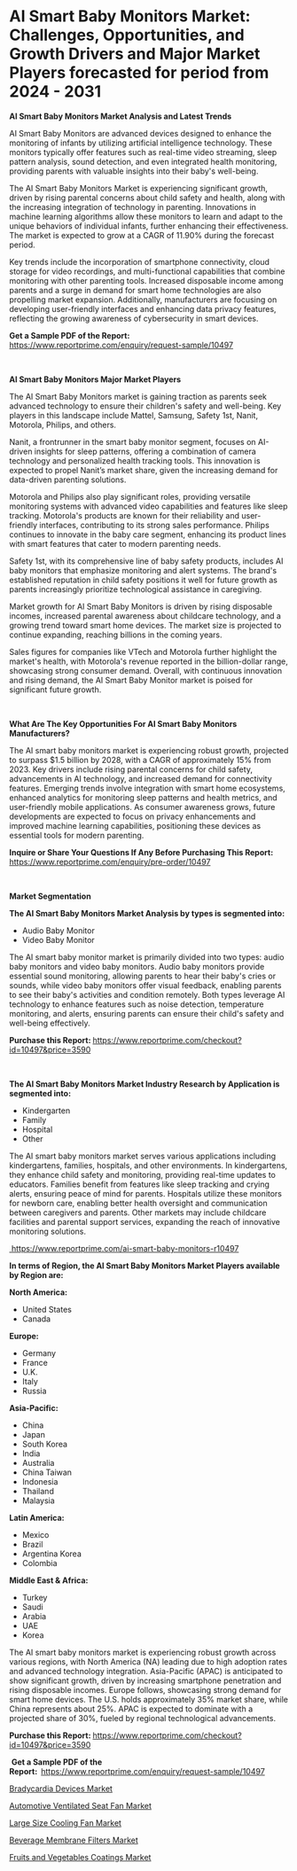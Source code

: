 <p><h1>AI Smart Baby Monitors Market: Challenges, Opportunities, and Growth Drivers and Major Market Players forecasted for period from 2024 - 2031</h1></p><p><strong>AI Smart Baby Monitors Market Analysis and Latest Trends</strong></p>
<p><p>AI Smart Baby Monitors are advanced devices designed to enhance the monitoring of infants by utilizing artificial intelligence technology. These monitors typically offer features such as real-time video streaming, sleep pattern analysis, sound detection, and even integrated health monitoring, providing parents with valuable insights into their baby's well-being.</p><p>The AI Smart Baby Monitors Market is experiencing significant growth, driven by rising parental concerns about child safety and health, along with the increasing integration of technology in parenting. Innovations in machine learning algorithms allow these monitors to learn and adapt to the unique behaviors of individual infants, further enhancing their effectiveness. The market is expected to grow at a CAGR of 11.90% during the forecast period. </p><p>Key trends include the incorporation of smartphone connectivity, cloud storage for video recordings, and multi-functional capabilities that combine monitoring with other parenting tools. Increased disposable income among parents and a surge in demand for smart home technologies are also propelling market expansion. Additionally, manufacturers are focusing on developing user-friendly interfaces and enhancing data privacy features, reflecting the growing awareness of cybersecurity in smart devices.</p></p>
<p><strong>Get a Sample PDF of the Report:&nbsp;</strong> <a href="https://www.reportprime.com/enquiry/request-sample/10497">https://www.reportprime.com/enquiry/request-sample/10497</a></p>
<p>&nbsp;</p>
<p><strong>AI Smart Baby Monitors Major Market Players</strong></p>
<p><p>The AI Smart Baby Monitors market is gaining traction as parents seek advanced technology to ensure their children's safety and well-being. Key players in this landscape include Mattel, Samsung, Safety 1st, Nanit, Motorola, Philips, and others. </p><p>Nanit, a frontrunner in the smart baby monitor segment, focuses on AI-driven insights for sleep patterns, offering a combination of camera technology and personalized health tracking tools. This innovation is expected to propel Nanit’s market share, given the increasing demand for data-driven parenting solutions.</p><p>Motorola and Philips also play significant roles, providing versatile monitoring systems with advanced video capabilities and features like sleep tracking. Motorola's products are known for their reliability and user-friendly interfaces, contributing to its strong sales performance. Philips continues to innovate in the baby care segment, enhancing its product lines with smart features that cater to modern parenting needs.</p><p>Safety 1st, with its comprehensive line of baby safety products, includes AI baby monitors that emphasize monitoring and alert systems. The brand's established reputation in child safety positions it well for future growth as parents increasingly prioritize technological assistance in caregiving.</p><p>Market growth for AI Smart Baby Monitors is driven by rising disposable incomes, increased parental awareness about childcare technology, and a growing trend toward smart home devices. The market size is projected to continue expanding, reaching billions in the coming years.</p><p>Sales figures for companies like VTech and Motorola further highlight the market's health, with Motorola's revenue reported in the billion-dollar range, showcasing strong consumer demand. Overall, with continuous innovation and rising demand, the AI Smart Baby Monitor market is poised for significant future growth.</p></p>
<p>&nbsp;</p>
<p><strong>What Are The Key Opportunities For AI Smart Baby Monitors Manufacturers?</strong></p>
<p><p>The AI smart baby monitors market is experiencing robust growth, projected to surpass $1.5 billion by 2028, with a CAGR of approximately 15% from 2023. Key drivers include rising parental concerns for child safety, advancements in AI technology, and increased demand for connectivity features. Emerging trends involve integration with smart home ecosystems, enhanced analytics for monitoring sleep patterns and health metrics, and user-friendly mobile applications. As consumer awareness grows, future developments are expected to focus on privacy enhancements and improved machine learning capabilities, positioning these devices as essential tools for modern parenting.</p></p>
<p><strong>Inquire or Share Your Questions If Any Before Purchasing This Report:</strong> <a href="https://www.reportprime.com/enquiry/pre-order/10497">https://www.reportprime.com/enquiry/pre-order/10497</a></p>
<p>&nbsp;</p>
<p><strong>Market Segmentation</strong></p>
<p><strong>The AI Smart Baby Monitors Market Analysis by types is segmented into:</strong></p>
<p><ul><li>Audio Baby Monitor</li><li>Video Baby Monitor</li></ul></p>
<p><p>The AI smart baby monitor market is primarily divided into two types: audio baby monitors and video baby monitors. Audio baby monitors provide essential sound monitoring, allowing parents to hear their baby's cries or sounds, while video baby monitors offer visual feedback, enabling parents to see their baby's activities and condition remotely. Both types leverage AI technology to enhance features such as noise detection, temperature monitoring, and alerts, ensuring parents can ensure their child's safety and well-being effectively.</p></p>
<p><strong>Purchase this Report:&nbsp;</strong><a href="https://www.reportprime.com/checkout?id=10497&price=3590">https://www.reportprime.com/checkout?id=10497&price=3590</a></p>
<p>&nbsp;</p>
<p><strong>The AI Smart Baby Monitors Market Industry Research by Application is segmented into:</strong></p>
<p><ul><li>Kindergarten</li><li>Family</li><li>Hospital</li><li>Other</li></ul></p>
<p><p>The AI smart baby monitors market serves various applications including kindergartens, families, hospitals, and other environments. In kindergartens, they enhance child safety and monitoring, providing real-time updates to educators. Families benefit from features like sleep tracking and crying alerts, ensuring peace of mind for parents. Hospitals utilize these monitors for newborn care, enabling better health oversight and communication between caregivers and parents. Other markets may include childcare facilities and parental support services, expanding the reach of innovative monitoring solutions.</p></p>
<p><a href="https://www.reportprime.com/ai-smart-baby-monitors-r10497">&nbsp;https://www.reportprime.com/ai-smart-baby-monitors-r10497</a></p>
<p><strong>In terms of Region, the AI Smart Baby Monitors Market Players available by Region are:</strong></p>
<p>
    <p> <strong> North America: </strong>
        <ul>
            <li>United States</li>
            <li>Canada</li>
        </ul>
        </p> 
    <p> <strong> Europe: </strong>
        <ul>
            <li>Germany</li>
            <li>France</li>
            <li>U.K.</li>
            <li>Italy</li>
            <li>Russia</li>
        </ul>
        </p> 
    <p> <strong> Asia-Pacific: </strong>
        <ul>
            <li>China</li>
            <li>Japan</li>
            <li>South Korea</li>
            <li>India</li>
            <li>Australia</li>
            <li>China Taiwan</li>
            <li>Indonesia</li>
            <li>Thailand</li>
            <li>Malaysia</li>
        </ul>
        </p> 
    <p> <strong> Latin America: </strong>
        <ul>
            <li>Mexico</li>
            <li>Brazil</li>
            <li>Argentina Korea</li>
            <li>Colombia</li>
        </ul>
        </p> 
    <p> <strong> Middle East & Africa: </strong>
        <ul>
            <li>Turkey</li>
            <li>Saudi</li>
            <li>Arabia</li>
            <li>UAE</li>
            <li>Korea</li>
        </ul>
    </p>
    </p>
<p><p>The AI smart baby monitors market is experiencing robust growth across various regions, with North America (NA) leading due to high adoption rates and advanced technology integration. Asia-Pacific (APAC) is anticipated to show significant growth, driven by increasing smartphone penetration and rising disposable incomes. Europe follows, showcasing strong demand for smart home devices. The U.S. holds approximately 35% market share, while China represents about 25%. APAC is expected to dominate with a projected share of 30%, fueled by regional technological advancements.</p></p>
<p><strong>Purchase this Report: </strong><a href="https://www.reportprime.com/checkout?id=10497&price=3590">https://www.reportprime.com/checkout?id=10497&price=3590</a></p>
<p>&nbsp;<strong>Get a Sample PDF of the Report:&nbsp;&nbsp;</strong><a href="https://www.reportprime.com/enquiry/request-sample/10497">https://www.reportprime.com/enquiry/request-sample/10497</a></p>
<p><strong></strong></p>
<p><p><a href="https://medium.com/@janetvalentinh15/this-report-aims-to-provide-a-comprehensive-presentation-of-the-global-market-for-bradycardia-b1c149e5e8dd">Bradycardia Devices Market</a></p><p><a href="https://issuu.com/reportprime-2/docs/automotive-ventilated-seat-fan-mark_bd3ebf669ac304">Automotive Ventilated Seat Fan Market</a></p><p><a href="https://issuu.com/reportprime-2/docs/large-size-cooling-fan-market-size-_1c10967bffece8">Large Size Cooling Fan Market</a></p><p><a href="https://medium.com/@janetvalentinh15/the-beverage-membrane-filters-market-decisions-are-mostly-driven-by-resource-optimization-and-a13eddce17fd">Beverage Membrane Filters Market</a></p><p><a href="https://www.linkedin.com/pulse/navigating-global-fruits-vegetables-coatings-market-from-fmcce?trackingId=SAgFlYkuQry6%2FLY%2FH61R4w%3D%3D">Fruits and Vegetables Coatings Market</a></p></p>